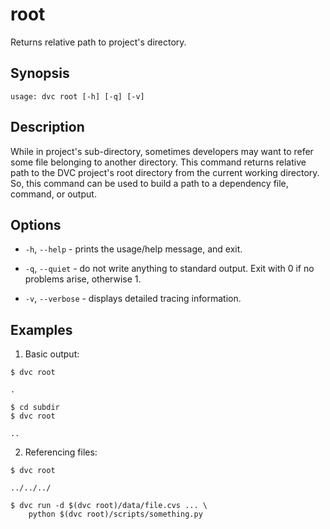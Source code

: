 # root

Returns relative path to project's directory.

## Synopsis

```usage
usage: dvc root [-h] [-q] [-v]
```

## Description

While in project's sub-directory, sometimes developers may want to refer some
file belonging to another directory. This command returns relative path to the
DVC project's root directory from the current working directory. So, this
command can be used to build a path to a dependency file, command, or output.

## Options

- `-h`, `--help` - prints the usage/help message, and exit.

- `-q`, `--quiet` - do not write anything to standard output. Exit with 0 if no
  problems arise, otherwise 1.

- `-v`, `--verbose` - displays detailed tracing information.

## Examples

1. Basic output:

```dvc
$ dvc root

.

$ cd subdir
$ dvc root

..
```

2. Referencing files:

```dvc
$ dvc root

../../../

$ dvc run -d $(dvc root)/data/file.cvs ... \
    python $(dvc root)/scripts/something.py
```
